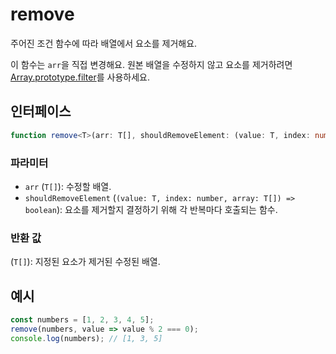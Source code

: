 # remove

주어진 조건 함수에 따라 배열에서 요소를 제거해요.

이 함수는 `arr`을 직접 변경해요.
원본 배열을 수정하지 않고 요소를 제거하려면 [Array.prototype.filter](https://developer.mozilla.org/ko-KR/docs/Web/JavaScript/Reference/Global_Objects/Array/filter)를 사용하세요.

## 인터페이스

```typescript
function remove<T>(arr: T[], shouldRemoveElement: (value: T, index: number, array: T[]) => boolean): T[];
```

### 파라미터

- `arr` (`T[]`): 수정할 배열.
- `shouldRemoveElement` (`(value: T, index: number, array: T[]) => boolean`): 요소를 제거할지 결정하기 위해 각 반복마다 호출되는 함수.

### 반환 값

(`T[]`): 지정된 요소가 제거된 수정된 배열.

## 예시

```typescript
const numbers = [1, 2, 3, 4, 5];
remove(numbers, value => value % 2 === 0);
console.log(numbers); // [1, 3, 5]
```
